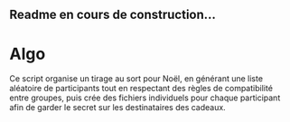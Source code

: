 ## Readme en cours de construction...

# Algo
Ce script organise un tirage au sort pour Noël, en générant une liste aléatoire de participants tout en respectant des règles de compatibilité entre groupes, puis crée des fichiers individuels pour chaque participant afin de garder le secret sur les destinataires des cadeaux.
